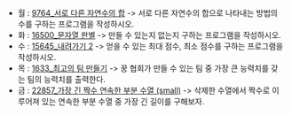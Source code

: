 - 월 : [9764_서로 다른 자연수의 합](https://www.acmicpc.net/problem/9764) -> 서로 다른 자연수의 합으로 나타내는 방법의 수를 구하는 프로그램을 작성하시오.
- 화 : [16500_문자열 판별](https://www.acmicpc.net/problem/16500) -> 만들 수 있는지 없는지 구하는 프로그램을 작성하시오.
- 수 : [15645_내려가기 2](https://www.acmicpc.net/problem/15645) -> 얻을 수 있는 최대 점수, 최소 점수를 구하는 프로그램을 작성하시오.
- 목 : [1633_최고의 팀 만들기](https://www.acmicpc.net/problem/1633) -> 꿍 협회가 만들 수 있는 팀 중 가장 큰 능력치를 갖는 팀의 능력치를 출력한다.
- 금 : [22857_가장 긴 짝수 연속한 부분 수열 (small)](https://www.acmicpc.net/problem/22857) -> 삭제한 수열에서 짝수로 이루어져 있는 연속한 부분 수열 중 가장 긴 길이를 구해보자.

<!-- [2178_미로 탐색](https://www.acmicpc.net/problem/2178) -> (1, 1)에서 출발하여 (N, M)의 위치로 이동할 때 지나야 하는 최소의 칸 수를 구하는 프로그램을 작성하시오. -->
